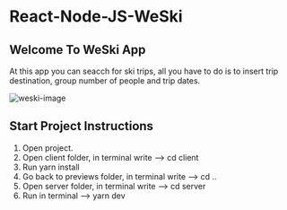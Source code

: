 # React-Node-JS-WeSki

## Welcome To WeSki App
At this app you can seacch for ski trips, all you have to do is to insert trip destination, group number of people and trip dates.

![weski-image](https://user-images.githubusercontent.com/57434735/198832351-da4a5900-855c-477d-a053-71795c8ef3f2.PNG)

## Start Project Instructions
1. Open project.
2. Open client folder, in terminal write --> cd client
3. Run yarn install
4. Go back to previews folder, in terminal write --> cd ..
5. Open server folder, in terminal write --> cd server
6. Run in terminal --> yarn dev
